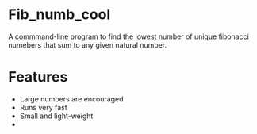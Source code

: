 # Fib_numb_cool
 A commmand-line program to find the lowest number of unique fibonacci numebers that sum to any given natural number.
# Features
 - Large numbers are encouraged
 - Runs very fast
 - Small and light-weight
 - 
